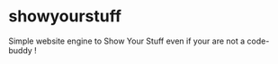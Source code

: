 showyourstuff
=============

Simple website engine to Show Your Stuff even if your are not a code-buddy !
